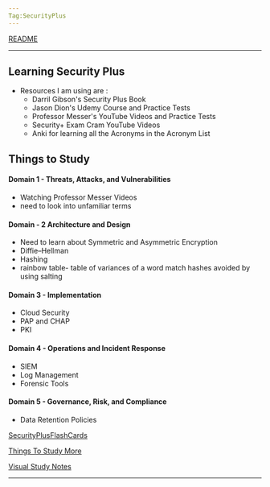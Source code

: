 ```yaml
---
Tag:SecurityPlus
---
```

[README](../README.md)

---

## Learning Security Plus
- Resources I am using are :
	- Darril Gibson's Security Plus Book
	- Jason Dion's Udemy Course and Practice Tests
	- Professor Messer's YouTube Videos and Practice Tests
	- Security+ Exam Cram YouTube Videos
	- Anki for learning all the Acronyms in the Acronym List 



## Things to Study
#### Domain 1 - Threats, Attacks, and Vulnerabilities
- Watching Professor Messer Videos
- need to look into unfamiliar terms
#### Domain - 2 Architecture and Design
- Need to learn about Symmetric and Asymmetric Encryption
- Diffie–Hellman
- Hashing
- rainbow table- table of variances of a word match hashes avoided by using salting
#### Domain 3 - Implementation
- Cloud Security
- PAP and CHAP
- PKI
#### Domain 4 - Operations and Incident Response
- SIEM
- Log Management
- Forensic Tools
#### Domain 5 - Governance, Risk, and Compliance
- Data Retention Policies

[SecurityPlusFlashCards](./SecurityPlusFlashCards.md)

[Things To Study More](./ThingsToStudyMore.md)

[Visual Study Notes](./VisualStudyNotes.md)

---

